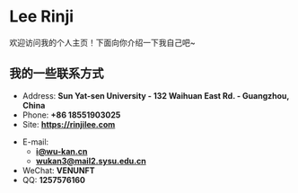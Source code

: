 # Lee Rinji

欢迎访问我的个人主页！下面向你介绍一下我自己吧~

<!-- slide -->

## 我的一些联系方式

- Address: **Sun Yat-sen University - 132 Waihuan East Rd. - Guangzhou, China**
- Phone: **+86 18551903025**
- Site: **<https://rinjilee.com>**

<!-- slide vertical=true -->

- E-mail:
  - **[i@wu-kan.cn](mailto:i@rinjilee.com)**
  - **[wukan3@mail2.sysu.edu.cn](mailto:liyj69@mail2.sysu.edu.cn)**
- WeChat: **VENUNFT**
- QQ: **1257576160**

<!-- slide -->
